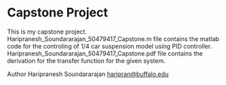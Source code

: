 # Capstone Project 

This is my capstone project. 
Haripranesh_Soundararajan_50479417_Capstone.m file contains the matlab code for the controling of 1/4 car suspension model using PID controller. 
Haripranesh_Soundararajan_50479417_Capstone.pdf file contains the derivation for the transfer function for the given system.


Author 
Haripranesh Soundararajan
haripran@buffalo.edu
